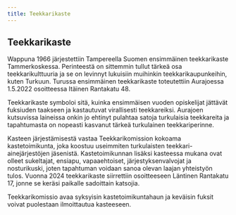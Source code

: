 ```yaml
---
title: Teekkarikaste
---
```

## Teekkarikaste

Wappuna 1966 järjestettiin Tampereella Suomen ensimmäinen teekkarikaste Tammerkoskessa. Perinteestä on sittemmin tullut tärkeä osa teekkarikulttuuria ja se on levinnyt lukuisiin muihinkin teekkarikaupunkeihin, kuten Turkuun. Turussa ensimmäinen teekkarikaste toteutettiin Aurajoessa 1.5.2022 osoitteessa Itäinen Rantakatu 48. 

Teekkarikaste symboloi sitä, kuinka ensimmäisen vuoden opiskelijat jättävät fuksiuden taakseen ja kastautuvat virallisesti teekkareiksi. Aurajoen kutsuvissa laineissa onkin jo ehtinyt pulahtaa satoja turkulaisia teekkareita ja tapahtumasta on nopeasti kasvanut tärkeä turkulainen teekkariperinne. 

Kasteen järjestämisestä vastaa Teekkarikomission kokoama kastetoimikunta, joka koostuu useimmiten turkulaisten teekkari-ainejärjestöjen jäsenistä. Kastetoimikunnan lisäksi kasteessa mukana ovat olleet sukeltajat, ensiapu, vapaaehtoiset, järjestyksenvalvojat ja nosturikuski, joten tapahtuman voidaan sanoa olevan laajan yhteistyön tulos. Vuonna 2024 teekkarikaste siirrettiin osoitteeseen Läntinen Rantakatu 17, jonne se keräsi paikalle sadoittain katsojia.

Teekkarikomissio avaa syksyisin kastetoimikuntahaun ja keväisin fuksit voivat puolestaan ilmoittautua kasteeseen.
